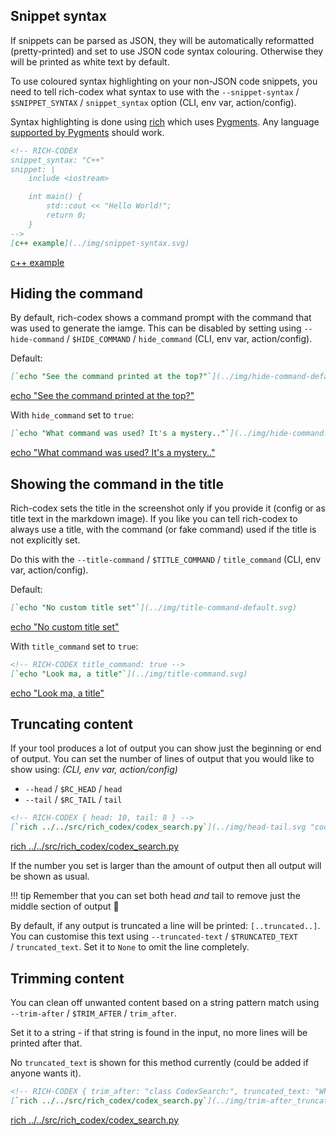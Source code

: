 ## Snippet syntax

If snippets can be parsed as JSON, they will be automatically reformatted (pretty-printed) and set to use JSON code syntax colouring. Otherwise they will be printed as white text by default.

To use coloured syntax highlighting on your non-JSON code snippets, you need to tell rich-codex what syntax to use with the `--snippet-syntax` / `$SNIPPET_SYNTAX` / `snippet_syntax` option (CLI, env var, action/config).

Syntax highlighting is done using [rich](https://rich.readthedocs.io/en/latest/syntax.html) which uses [Pygments](https://pygments.org). Any language [supported by Pygments](https://pygments.org/languages/) should work.

<!-- prettier-ignore-start -->
```markdown
<!-- RICH-CODEX
snippet_syntax: "C++"
snippet: |
    include <iostream>

    int main() {
        std::cout << "Hello World!";
        return 0;
    }
-->
[c++ example](../img/snippet-syntax.svg)
```
[c++ example](../img/snippet-syntax.svg)
<!-- prettier-ignore-end -->

## Hiding the command

By default, rich-codex shows a command prompt with the command that was used to generate the iamge.
This can be disabled by setting using `--hide-command` / `$HIDE_COMMAND` / `hide_command` (CLI, env var, action/config).

<!-- prettier-ignore-start -->
Default:

```markdown
[`echo "See the command printed at the top?"`](../img/hide-command-default.svg)
```
[echo "See the command printed at the top?"](../img/hide-command-default.svg)

With `hide_command` set to `true`:

```markdown
[`echo "What command was used? It's a mystery.."`](../img/hide-command.svg)
```
[echo "What command was used? It's a mystery.."](../img/hide-command.svg)
<!-- prettier-ignore-end -->

## Showing the command in the title

Rich-codex sets the title in the screenshot only if you provide it (config or as title text in the markdown image).
If you like you can tell rich-codex to always use a title, with the command (or fake command) used if the title is not explicitly set.

Do this with the `--title-command` / `$TITLE_COMMAND` / `title_command` (CLI, env var, action/config).

<!-- prettier-ignore-start -->
Default:

```markdown
[`echo "No custom title set"`](../img/title-command-default.svg)
```
[echo "No custom title set"](../img/title-command-default.svg)

With `title_command` set to `true`:

```markdown
<!-- RICH-CODEX title_command: true -->
[`echo "Look ma, a title"`](../img/title-command.svg)
```
[echo "Look ma, a title"](../img/title-command.svg)
<!-- prettier-ignore-end -->

## Truncating content

If your tool produces a lot of output you can show just the beginning or end of output.
You can set the number of lines of output that you would like to show using: _(CLI, env var, action/config)_

- `--head` / `$RC_HEAD` / `head`
- `--tail` / `$RC_TAIL` / `tail`

<!-- prettier-ignore-start -->
```markdown
<!-- RICH-CODEX { head: 10, tail: 8 } -->
[`rich ../../src/rich_codex/codex_search.py`](../img/head-tail.svg "codex_search.py")
```
[rich ../../src/rich_codex/codex_search.py](../img/head-tail.svg "codex_search.py")
<!-- prettier-ignore-end -->

If the number you set is larger than the amount of output then all output will be shown as usual.

<!-- prettier-ignore-start -->
!!! tip
    Remember that you can set both head _and_ tail to remove just the middle section of output 🚀
<!-- prettier-ignore-end -->

By default, if any output is truncated a line will be printed: `[..truncated..]`.
You can customise this text using `--truncated-text` / `$TRUNCATED_TEXT` / `truncated_text`.
Set it to `None` to omit the line completely.

## Trimming content

You can clean off unwanted content based on a string pattern match using `--trim-after` / `$TRIM_AFTER` / `trim_after`.

Set it to a string - if that string is found in the input, no more lines will be printed after that.

No `truncated_text` is shown for this method currently (could be added if anyone wants it).

<!-- prettier-ignore-start -->
```markdown
<!-- RICH-CODEX { trim_after: "class CodexSearch:", truncated_text: "Where did the rest of the file go? 🕵️‍♀️" } -->
[`rich ../../src/rich_codex/codex_search.py`](../img/trim-after_truncated-text.svg "codex_search.py")
```
[rich ../../src/rich_codex/codex_search.py](../img/trim-after_truncated-text.svg "codex_search.py")
<!-- prettier-ignore-end -->
